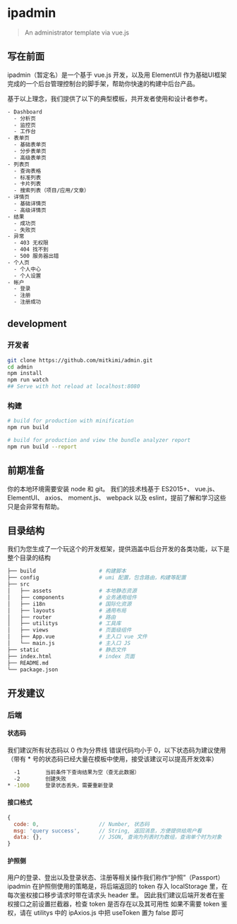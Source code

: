 # ipadmin

> An administrator template via vue.js

## 写在前面
ipadmin（暂定名）是一个基于 vue.js 开发，以及用 ElementUI 作为基础UI框架完成的一个后台管理控制台的脚手架，帮助你快速的构建中后台产品。

基于以上理念，我们提供了以下的典型模板，共开发者使用和设计者参考。

``` bash
- Dashboard
  - 分析页
  - 监控页
  - 工作台
- 表单页
  - 基础表单页
  - 分步表单页
  - 高级表单页
- 列表页
  - 查询表格
  - 标准列表
  - 卡片列表
  - 搜索列表（项目/应用/文章）
- 详情页
  - 基础详情页
  - 高级详情页
- 结果
  - 成功页
  - 失败页
- 异常
  - 403 无权限
  - 404 找不到
  - 500 服务器出错
- 个人页
  - 个人中心
  - 个人设置
- 帐户
  - 登录
  - 注册
  - 注册成功
```
## development
### 开发者
``` bash
git clone https://github.com/mitkimi/admin.git
cd admin
npm install
npm run watch
## Serve with hot reload at localhost:8080
```
### 构建
``` bash
# build for production with minification
npm run build

# build for production and view the bundle analyzer report
npm run build --report
```

## 前期准备
你的本地环境需要安装 node 和 git。
我们的技术栈基于 ES2015+、 vue.js、 ElementUI、 axios、 moment.js、 webpack 以及 eslint，提前了解和学习这些只是会非常有帮助。

## 目录结构
我们为您生成了一个玩这个的开发框架，提供涵盖中后台开发的各类功能，以下是整个目录的结构
``` bash
├── build                    # 构建脚本
├── config                   # umi 配置，包含路由，构建等配置
├── src
│   ├── assets               # 本地静态资源
│   ├── components           # 业务通用组件
│   ├── i18n                 # 国际化资源
│   ├── layouts              # 通用布局
│   ├── router               # 路由
│   ├── utilitys             # 工具库
│   ├── views                # 页面级组件
│   ├── App.vue              # 主入口 vue 文件
│   └── main.js              # 主入口 JS
├── static                   # 静态文件
├── index.html               # index 页面
├── README.md
└── package.json
```

## 开发建议
### 后端
#### 状态码
我们建议所有状态码以 0 作为分界线
错误代码均小于 0，以下状态码为建议使用（带有 * 号的状态码已经大量在模板中使用，接受该建议可以提高开发效率）
```bash
  -1        当前条件下查询结果为空（查无此数据）
  -2        创建失败
* -1000     登录状态丢失，需要重新登录
```
#### 接口格式
```javascript
{
  code: 0,                   // Number, 状态码
  msg: 'query success',      // String, 返回消息，方便提供给用户看
  data: {},                  // JSON, 查询为列表时为数组，查询单个时为对象
}
```
#### 护照侧
用户的登录、登出以及登录状态、注册等相关操作我们称作“护照”（Passport）
ipadmin 在护照侧使用的策略是，将后端返回的 token 存入 localStorage 里，在每次鉴权接口移步请求时带在请求头 header 里。
因此我们建议后端开发者在鉴权接口之前设置拦截器，检查 token 是否存在以及其可用性
如果不需要 token 鉴权，请在 utilitys 中的 ipAxios.js 中把 useToken 置为 false 即可